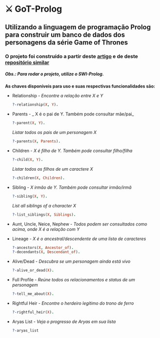 # :crossed_swords: GoT-Prolog
## Utilizando a linguagem de programação Prolog para construir um banco de dados dos personagens da série Game of Thrones

### O projeto foi construído a partir deste [artigo](https://medium.freecodecamp.org/how-to-learn-prolog-by-watching-game-of-thrones-4852ea960017) e de deste [repositório similar](https://github.com/rachelwiles/GoT-Check)


##### Obs.: Para rodar o projeto, utilize o SWI-Prolog. 

**As chaves disponíveis para uso e suas respectivas funcionalidades são:**
* Relationship - _Encontre a relação entre X e Y_
  ```prolog
  ?-relationship(X, Y).
  ```
* Parents - _
X é o pai de Y. Também pode consultar mãe/pai_
  ```prolog
  ?-parent(X, Y). 
  ```
  _Listar todos os pais de um personagem X_
  ```prolog
  ?-parents(X, Parents).
  ```
* Children - _X é filho de Y. Também pode consultar filho/filha_
  ```prolog
  ?-child(X, Y).
  ```
  _Listar todos os filhos de um caractere X_
  ```prolog
  ?-children(X, Children).
  ```
* Sibling - _X irmão de Y. Também pode consultar irmão/irmã_
  ```prolog
  ?-sibling(X, Y).
  ```
  _List all siblings of a character X_
  ```prolog
  ?-list_siblings(X, Siblings).
  ```
* Aunt, Uncle, Neice, Nephew - _Todos podem ser consultados como acima, onde X é a relação com Y_

* Lineage - _X é o ancestral/descendente de uma lista de caracteres_
  ```prolog
  ?-ancestors(X, Ancestor_of).
  ?-decendants(X, Descendant_of).
  ```
* Alive/Dead - _Descubra se um personagem ainda está vivo_
  ```prolog
  ?-alive_or_dead(X).
  ```
* Full Profile - _Reúne todos os relacionamentos e status de um personagem_
  ```prolog
  ?-tell_me_about(X).
  ```
* Rightful Heir - _Encontre o herdeiro legítimo do trono de ferro_
  ```prolog
  ?-rightful_heir(X).
  ```
* Aryas List - _Veja o progresso de Aryas em sua lista_
  ```prolog
  ?-aryas_list
  ```
